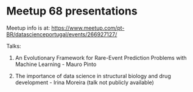# Meetup 68 presentations

Meetup info is at: https://www.meetup.com/pt-BR/datascienceportugal/events/266927127/

Talks:

1. An Evolutionary Framework for Rare-Event Prediction Problems with Machine Learning - Mauro Pinto

2. The importance of data science in structural biology and drug development - Irina Moreira (talk not publicly available)
